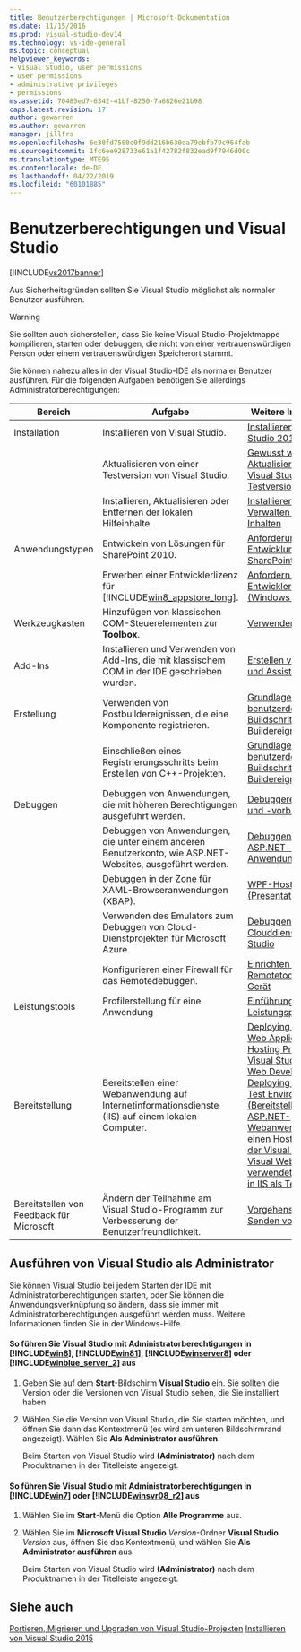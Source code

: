 ```yaml
---
title: Benutzerberechtigungen | Microsoft-Dokumentation
ms.date: 11/15/2016
ms.prod: visual-studio-dev14
ms.technology: vs-ide-general
ms.topic: conceptual
helpviewer_keywords:
- Visual Studio, user permissions
- user permissions
- administrative privileges
- permissions
ms.assetid: 70485ed7-6342-41bf-8250-7a6826e21b98
caps.latest.revision: 17
author: gewarren
ms.author: gewarren
manager: jillfra
ms.openlocfilehash: 6e30fd7500c0f9dd216b630ea79ebfb79c964fab
ms.sourcegitcommit: 1fc6ee928733e61a1f42782f832ead9f7946d00c
ms.translationtype: MTE95
ms.contentlocale: de-DE
ms.lasthandoff: 04/22/2019
ms.locfileid: "60101885"
---
```

# <a name="user-permissions-and-visual-studio"></a>Benutzerberechtigungen und Visual Studio
[!INCLUDE[vs2017banner](../includes/vs2017banner.md)]

Aus Sicherheitsgründen sollten Sie Visual Studio möglichst als normaler Benutzer ausführen.

> [!WARNING]
>  Sie sollten auch sicherstellen, dass Sie keine Visual Studio-Projektmappe kompilieren, starten oder debuggen, die nicht von einer vertrauenswürdigen Person oder einem vertrauenswürdigen Speicherort stammt.

 Sie können nahezu alles in der Visual Studio-IDE als normaler Benutzer ausführen. Für die folgenden Aufgaben benötigen Sie allerdings Administratorberechtigungen:

|Bereich|Aufgabe|Weitere Informationen|
|----------|----------|--------------------------|
|Installation|Installieren von Visual Studio.|[Installieren von Visual Studio 2015](../install/install-visual-studio-2015.md)|
||Aktualisieren von einer Testversion von Visual Studio.|[Gewusst wie: Aktualisieren von einer Visual Studio-Testversion](../install/how-to-upgrade-from-a-trial-edition-of-visual-studio.md)|
||Installieren, Aktualisieren oder Entfernen der lokalen Hilfeinhalte.|[Installieren und Verwalten von lokalen Inhalten](../ide/install-and-manage-local-content.md)|
|Anwendungstypen|Entwickeln von Lösungen für SharePoint 2010.|[Anforderungen für die Entwicklung von SharePoint-Lösungen](http://msdn.microsoft.com/library/ae8ff69d-4540-4380-ab0b-845f7108e89c)|
||Erwerben einer Entwicklerlizenz für [!INCLUDE[win8_appstore_long](../includes/win8-appstore-long-md.md)].|[Anfordern einer Entwicklerlizenz (Windows Store-Apps)](http://go.microsoft.com/fwlink/?LinkID=241313)|
|Werkzeugkasten|Hinzufügen von klassischen COM-Steuerelementen zur **Toolbox**.|[Verwenden der Toolbox](../ide/using-the-toolbox.md)|
|Add-Ins|Installieren und Verwenden von Add-Ins, die mit klassischem COM in der IDE geschrieben wurden.|[Erstellen von Add-Ins und Assistenten](http://msdn.microsoft.com/library/c5a47c21-6668-4de3-898d-afa969317e73)|
|Erstellung|Verwenden von Postbuildereignissen, die eine Komponente registrieren.|[Grundlagen benutzerdefinierter Buildschritte und Buildereignisse](http://msdn.microsoft.com/library/beb2f017-3e9f-4b2c-9b57-2572fd2628e4)|
||Einschließen eines Registrierungsschritts beim Erstellen von C++-Projekten.|[Grundlagen benutzerdefinierter Buildschritte und Buildereignisse](http://msdn.microsoft.com/library/beb2f017-3e9f-4b2c-9b57-2572fd2628e4)|
|Debuggen|Debuggen von Anwendungen, die mit höheren Berechtigungen ausgeführt werden.|[Debuggereinstellungen und -vorbereitung](../debugger/debugger-settings-and-preparation.md)|
||Debuggen von Anwendungen, die unter einem anderen Benutzerkonto, wie ASP.NET-Websites, ausgeführt werden.|[Debuggen von ASP.NET- und AJAX-Anwendungen](../debugger/debugging-aspnet-and-ajax-applications.md)|
||Debuggen in der Zone für XAML-Browseranwendungen (XBAP).|[WPF-Host (PresentationHost.exe)](http://msdn.microsoft.com/library/3215bfa1-722c-4ac8-a7c5-bdd02d30afbd)|
||Verwenden des Emulators zum Debuggen von Cloud-Dienstprojekten für Microsoft Azure.|[Debuggen eines Clouddiensts in Visual Studio](http://go.microsoft.com/fwlink/?LinkId=266725)|
||Konfigurieren einer Firewall für das Remotedebuggen.|[Einrichten der Remotetools auf dem Gerät](http://msdn.microsoft.com/library/90f45630-0d26-4698-8c1f-63f85a12db9c)|
|Leistungstools|Profilerstellung für eine Anwendung|[Einführung in die Leistungsprofilerstellung](../profiling/beginners-guide-to-performance-profiling.md)|
|Bereitstellung|Bereitstellen einer Webanwendung auf Internetinformationsdienste (IIS) auf einem lokalen Computer.|[Deploying an ASP.NET Web Application to a Hosting Provider using Visual Studio or Visual Web Developer: Deploying to IIS as a Test Environment (Bereitstellen einer ASP.NET-Webanwendung für einen Hostinganbieter, der Visual Studio oder Visual Web Developer verwendet: Bereitstellen in IIS als Testumgebung)](http://go.microsoft.com/fwlink/?LinkId=266478)|
|Bereitstellen von Feedback für Microsoft|Ändern der Teilnahme am Visual Studio-Programm zur Verbesserung der Benutzerfreundlichkeit.|[Vorgehensweise: Senden von Feedback](../misc/how-to-send-feedback-about-visual-studio.md)|

## <a name="running-visual-studio-as-an-administrator"></a>Ausführen von Visual Studio als Administrator
 Sie können Visual Studio bei jedem Starten der IDE mit Administratorberechtigungen starten, oder Sie können die Anwendungsverknüpfung so ändern, dass sie immer mit Administratorberechtigungen ausgeführt werden muss. Weitere Informationen finden Sie in der Windows-Hilfe.

#### <a name="to-run-visual-studio-with-administrative-permissions-on-includewin8includeswin8-mdmd-includewin81includeswin81-mdmd-includewinserver8includeswinserver8-mdmd-or-includewinblueserver2includeswinblue-server-2-mdmd"></a>So führen Sie Visual Studio mit Administratorberechtigungen in [!INCLUDE[win8](../includes/win8-md.md)], [!INCLUDE[win81](../includes/win81-md.md)], [!INCLUDE[winserver8](../includes/winserver8-md.md)] oder [!INCLUDE[winblue_server_2](../includes/winblue-server-2-md.md)] aus

1. Geben Sie auf dem **Start**-Bildschirm **Visual Studio** ein. Sie sollten die Version oder die Versionen von Visual Studio sehen, die Sie installiert haben.

2. Wählen Sie die Version von Visual Studio, die Sie starten möchten, und öffnen Sie dann das Kontextmenü (es wird am unteren Bildschirmrand angezeigt). Wählen Sie **Als Administrator ausführen**.

     Beim Starten von Visual Studio wird **(Administrator)** nach dem Produktnamen in der Titelleiste angezeigt.

#### <a name="to-run-visual-studio-with-administrative-permissions-on-includewin7includeswin7-mdmd-or-includewinsvr08r2includeswinsvr08-r2-mdmd"></a>So führen Sie Visual Studio mit Administratorberechtigungen in [!INCLUDE[win7](../includes/win7-md.md)] oder [!INCLUDE[winsvr08_r2](../includes/winsvr08-r2-md.md)] aus

1. Wählen Sie im **Start**-Menü die Option **Alle Programme** aus.

2. Wählen Sie im **Microsoft Visual Studio** *Version*-Ordner **Visual Studio** *Version* aus, öffnen Sie das Kontextmenü, und wählen Sie **Als Administrator ausführen** aus.

     Beim Starten von Visual Studio wird **(Administrator)** nach dem Produktnamen in der Titelleiste angezeigt.

## <a name="see-also"></a>Siehe auch
 [Portieren, Migrieren und Upgraden von Visual Studio-Projekten](../porting/porting-migrating-and-upgrading-visual-studio-projects.md) [Installieren von Visual Studio 2015](../install/install-visual-studio-2015.md)
